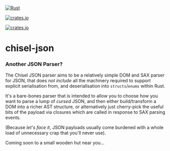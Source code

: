 [![Rust](https://github.com/jonnycoombes/chisel-json/actions/workflows/rust.yml/badge.svg)](https://github.com/jonnycoombes/chisel-json/actions/workflows/rust.yml)

[![crates.io](https://img.shields.io/crates/v/chisel-json.svg)](https://crates.io/crates/chisel-json)

[![crates.io](https://img.shields.io/crates/l/chisel-json)](https://crates.io/crates/chisel-json)

# chisel-json

### Another JSON Parser?

The Chisel JSON parser aims to be a relatively simple DOM and SAX parser for JSON, that does
*not include* all the machinery required to support explicit serialisation from, and
deserialisation into `structs`/`enums` within Rust.

It's a bare-bones parser that is intended to allow you to choose how you want to parse a lump of *cursed* JSON,
and then either build/transform a DOM into a richer AST structure, or alternatively just cherry-pick the useful
bits of the payload via closures which are called in response to SAX parsing events.

(Because *let's face it*, JSON payloads usually come burdened with a whole load of unnecessary crap that
you'll never use).


Coming soon to a small wooden hut near you...
